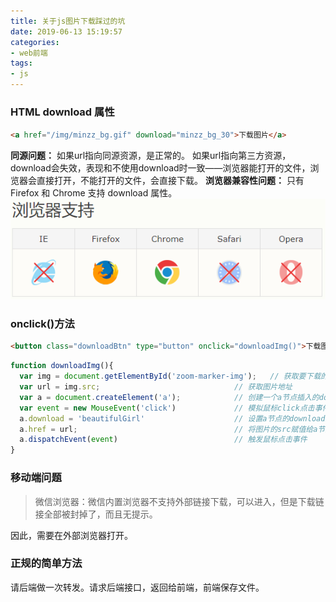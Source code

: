 ```yaml
---
title: 关于js图片下载踩过的坑
date: 2019-06-13 15:19:57
categories:
- web前端 
tags: 
- js
---
```

### HTML <a> download 属性

``` html
<a href="/img/minzz_bg.gif" download="minzz_bg_30">下载图片</a>
```
<!-- more -->
**同源问题：**
  如果url指向同源资源，是正常的。
  如果url指向第三方资源，download会失效，表现和不使用download时一致——浏览器能打开的文件，浏览器会直接打开，不能打开的文件，会直接下载。
**浏览器兼容性问题：**
  只有 Firefox 和 Chrome 支持 download 属性。
  ![](/images/browsersupport.png)

### onclick()方法
``` html
<button class="downloadBtn" type="button" onclick="downloadImg()">下载图片</button>
```
``` javascript
function downloadImg(){
  var img = document.getElementById('zoom-marker-img');   // 获取要下载的图片
  var url = img.src;                              // 获取图片地址
  var a = document.createElement('a');            // 创建一个a节点插入的document
  var event = new MouseEvent('click')             // 模拟鼠标click点击事件
  a.download = 'beautifulGirl'                    // 设置a节点的download属性值
  a.href = url;                                   // 将图片的src赋值给a节点的href
  a.dispatchEvent(event)                          // 触发鼠标点击事件
}
```
### 移动端问题
>微信浏览器：微信内置浏览器不支持外部链接下载，可以进入，但是下载链接全部被封掉了，而且无提示。

因此，需要在外部浏览器打开。

### 正规的简单方法
请后端做一次转发。请求后端接口，返回给前端，前端保存文件。